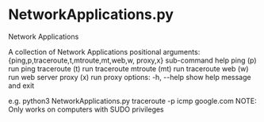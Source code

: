 # NetworkApplications.py
Network Applications

A collection of Network Applications
positional arguments:
  {ping,p,traceroute,t,mtroute,mt,web,w, proxy,x}
                      sub-command help 
ping (p)                      run ping
traceroute (t)          run traceroute
mtroute (mt)            run traceroute
web (w)                 run web server
proxy (x)               run proxy
options:
-h, --help
show help message and exit

e.g. python3 NetworkApplications.py traceroute -p icmp google.com
NOTE: Only works on computers with SUDO privileges
